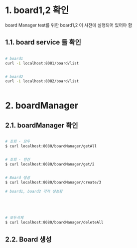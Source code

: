 



# 1. board1,2 확인 
board Manager test를 위한 board1,2 이 사전에 실행되어 있어야 함

## 1.1. board service 들 확인 

```sh

# board1
curl -i localhost:8081/board/list


# board2
curl -i localhost:8082/board/list



```



# 2. boardManager 

## 2.1. boardManager 확인

```sh

# 조회 - 모두
$ curl localhost:8080/boardManager/getAll


# 조회 - 한건
$ curl localhost:8080/boardManager/get/2


# Board 생성
$ curl localhost:8080/boardManager/create/3

# board1, board2 각각 생성됨





# 모두삭제
$ curl localhost:8080/boardManager/deleteAll

```


## 2.2. Board 생성


